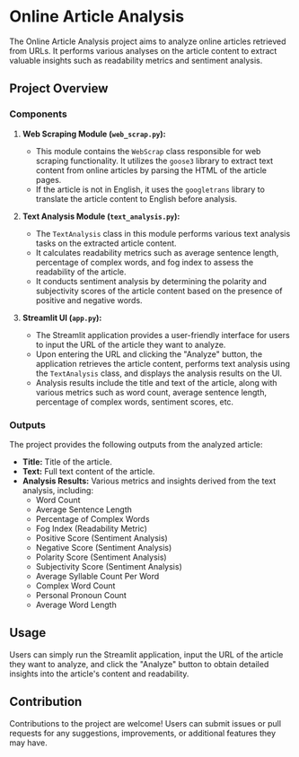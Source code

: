 # Online Article Analysis

The Online Article Analysis project aims to analyze online articles retrieved from URLs. It performs various analyses on the article content to extract valuable insights such as readability metrics and sentiment analysis.

## Project Overview

### Components
1. **Web Scraping Module (`web_scrap.py`):**
   - This module contains the `WebScrap` class responsible for web scraping functionality. It utilizes the `goose3` library to extract text content from online articles by parsing the HTML of the article pages.
   - If the article is not in English, it uses the `googletrans` library to translate the article content to English before analysis.

2. **Text Analysis Module (`text_analysis.py`):**
   - The `TextAnalysis` class in this module performs various text analysis tasks on the extracted article content.
   - It calculates readability metrics such as average sentence length, percentage of complex words, and fog index to assess the readability of the article.
   - It conducts sentiment analysis by determining the polarity and subjectivity scores of the article content based on the presence of positive and negative words.

3. **Streamlit UI (`app.py`):**
   - The Streamlit application provides a user-friendly interface for users to input the URL of the article they want to analyze.
   - Upon entering the URL and clicking the "Analyze" button, the application retrieves the article content, performs text analysis using the `TextAnalysis` class, and displays the analysis results on the UI.
   - Analysis results include the title and text of the article, along with various metrics such as word count, average sentence length, percentage of complex words, sentiment scores, etc.

### Outputs
The project provides the following outputs from the analyzed article:
- **Title:** Title of the article.
- **Text:** Full text content of the article.
- **Analysis Results:** Various metrics and insights derived from the text analysis, including:
  - Word Count
  - Average Sentence Length
  - Percentage of Complex Words
  - Fog Index (Readability Metric)
  - Positive Score (Sentiment Analysis)
  - Negative Score (Sentiment Analysis)
  - Polarity Score (Sentiment Analysis)
  - Subjectivity Score (Sentiment Analysis)
  - Average Syllable Count Per Word
  - Complex Word Count
  - Personal Pronoun Count
  - Average Word Length

## Usage
Users can simply run the Streamlit application, input the URL of the article they want to analyze, and click the "Analyze" button to obtain detailed insights into the article's content and readability.

## Contribution
Contributions to the project are welcome! Users can submit issues or pull requests for any suggestions, improvements, or additional features they may have.